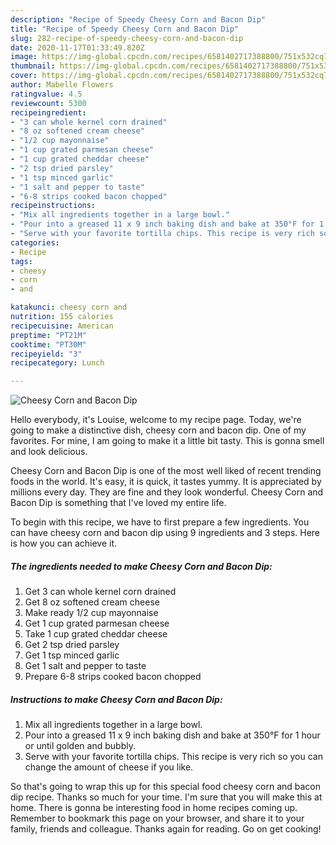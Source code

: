 ```yaml
---
description: "Recipe of Speedy Cheesy Corn and Bacon Dip"
title: "Recipe of Speedy Cheesy Corn and Bacon Dip"
slug: 282-recipe-of-speedy-cheesy-corn-and-bacon-dip
date: 2020-11-17T01:33:49.820Z
image: https://img-global.cpcdn.com/recipes/6581402717388800/751x532cq70/cheesy-corn-and-bacon-dip-recipe-main-photo.jpg
thumbnail: https://img-global.cpcdn.com/recipes/6581402717388800/751x532cq70/cheesy-corn-and-bacon-dip-recipe-main-photo.jpg
cover: https://img-global.cpcdn.com/recipes/6581402717388800/751x532cq70/cheesy-corn-and-bacon-dip-recipe-main-photo.jpg
author: Mabelle Flowers
ratingvalue: 4.5
reviewcount: 5300
recipeingredient:
- "3 can whole kernel corn drained"
- "8 oz softened cream cheese"
- "1/2 cup mayonnaise"
- "1 cup grated parmesan cheese"
- "1 cup grated cheddar cheese"
- "2 tsp dried parsley"
- "1 tsp minced garlic"
- "1 salt and pepper to taste"
- "6-8 strips cooked bacon chopped"
recipeinstructions:
- "Mix all ingredients together in a large bowl."
- "Pour into a greased 11 x 9 inch baking dish and bake at 350°F for 1 hour or until golden and bubbly."
- "Serve with your favorite tortilla chips. This recipe is very rich so you can change the amount of cheese if you like."
categories:
- Recipe
tags:
- cheesy
- corn
- and

katakunci: cheesy corn and 
nutrition: 155 calories
recipecuisine: American
preptime: "PT21M"
cooktime: "PT30M"
recipeyield: "3"
recipecategory: Lunch

---
```



![Cheesy Corn and Bacon Dip](https://img-global.cpcdn.com/recipes/6581402717388800/751x532cq70/cheesy-corn-and-bacon-dip-recipe-main-photo.jpg)

Hello everybody, it's Louise, welcome to my recipe page. Today, we're going to make a distinctive dish, cheesy corn and bacon dip. One of my favorites. For mine, I am going to make it a little bit tasty. This is gonna smell and look delicious.



Cheesy Corn and Bacon Dip is one of the most well liked of recent trending foods in the world. It's easy, it is quick, it tastes yummy. It is appreciated by millions every day. They are fine and they look wonderful. Cheesy Corn and Bacon Dip is something that I've loved my entire life.


To begin with this recipe, we have to first prepare a few ingredients. You can have cheesy corn and bacon dip using 9 ingredients and 3 steps. Here is how you can achieve it.

<!--inarticleads1-->

##### The ingredients needed to make Cheesy Corn and Bacon Dip:

1. Get 3 can whole kernel corn drained
1. Get 8 oz softened cream cheese
1. Make ready 1/2 cup mayonnaise
1. Get 1 cup grated parmesan cheese
1. Take 1 cup grated cheddar cheese
1. Get 2 tsp dried parsley
1. Get 1 tsp minced garlic
1. Get 1 salt and pepper to taste
1. Prepare 6-8 strips cooked bacon chopped




<!--inarticleads2-->

##### Instructions to make Cheesy Corn and Bacon Dip:

1. Mix all ingredients together in a large bowl.
1. Pour into a greased 11 x 9 inch baking dish and bake at 350°F for 1 hour or until golden and bubbly.
1. Serve with your favorite tortilla chips. This recipe is very rich so you can change the amount of cheese if you like.




So that's going to wrap this up for this special food cheesy corn and bacon dip recipe. Thanks so much for your time. I'm sure that you will make this at home. There is gonna be interesting food in home recipes coming up. Remember to bookmark this page on your browser, and share it to your family, friends and colleague. Thanks again for reading. Go on get cooking!
